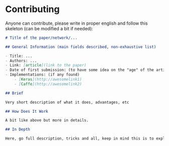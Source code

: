 # Contributing

Anyone can contribute, please write in proper english and follow this skeleton (can be modified a bit if needed):

```markdown
# Title of the paper/network/...

## General Information (main fields described, non-exhaustive list) 

- Title: ...
- Authors: ...
- Link: [article](link to the paper)
- Date of first submission: (to have some idea on the "age" of the article)
- Implementations: (if any found)
    - [Keras](http://awesomelink1)
    - [Caffe](http://awesomelink2)

## Brief

Very short description of what it does, advantages, etc

## How Does It Work

A bit like above but more in details.

## In Depth

Here, go full description, tricks and all, keep in mind this is to explain the paper, but still a summary.

```